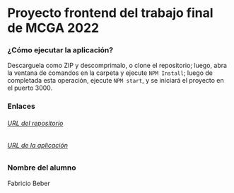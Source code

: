 # Proyecto frontend del trabajo final de MCGA 2022

### ¿Cómo ejecutar la aplicación?
Descarguela como ZIP y descomprimalo, o clone el repositorio; luego, abra la ventana de comandos en la carpeta y ejecute `NPM Install`; luego de completada esta operación, ejecute `NPM start`, y se iniciará el proyecto en el puerto 3000.

### Enlaces
###### [URL del repositorio](https://github.com/beberfabricio/Final-MCGA-frontend)
###### [URL de la aplicación](https://final-mcga-frontend.vercel.app/)

### Nombre del alumno
Fabricio Beber